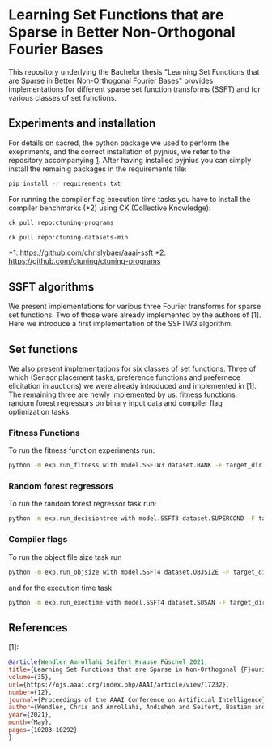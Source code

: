 # Learning Set Functions that are Sparse in Better Non-Orthogonal Fourier Bases


This repository underlying the Bachelor thesis "Learning Set Functions that are Sparse in Better Non-Orthogonal Fourier Bases" provides implementations for different sparse set function transforms (SSFT) and for various classes of set functions.

## Experiments and installation

For details on sacred, the python package we used to perform the exepriments, and the correct installation of pyjnius, we refer to the repository accompanying [1](*1).
After having installed pyjnius you can simply install the remainig packages in the requirements file:
```bash
pip install -r requirements.txt
```
For running the compiler flag execution time tasks you have to install the compiler benchmarks (*2) using CK (Collective Knowledge):

```bash
ck pull repo:ctuning-programs

ck pull repo:ctuning-datasets-min
```


*1: https://github.com/chrislybaer/aaai-ssft
*2: https://github.com/ctuning/ctuning-programs
## SSFT algorithms

We present implementations for various three Fourier transforms for sparse set functions. Two of those were already implemented by the authors of [1]. Here we introduce a first implementation of the SSFTW3 algorithm.


## Set functions 

We also present implementations for six classes of set functions. Three of which (Sensor placement tasks, preference functions and prefernece elicitation in auctions) we were already introduced and implemented in [1]. The remaining three are newly implemented by us: fitness functions, random forest regressors on binary input data and compiler flag optimization tasks. 

### Fitness Functions 

To run the fitness function experiments run:

```bash
python -m exp.run_fitness with model.SSFTW3 dataset.BANK -F target_dir 
```

### Random forest regressors

To run the random forest regressor task run:

```bash
python -m exp.run_decisiontree with model.SSFT3 dataset.SUPERCOND -F target_dir 
```

### Compiler flags

To run the object file size task run

```bash
python -m exp.run_objsize with model.SSFT4 dataset.OBJSIZE -F target_dir 
```
and for the execution time task

```bash
python -m exp.run_exectime with model.SSFT4 dataset.SUSAN -F target_dir 
```

## References
[1]: 
```bibtex
@article{Wendler_Amrollahi_Seifert_Krause_Püschel_2021, 
title={Learning Set Functions that are Sparse in Non-Orthogonal {F}ourier Bases}, 
volume={35}, 
url={https://ojs.aaai.org/index.php/AAAI/article/view/17232}, 
number={12}, 
journal={Proceedings of the AAAI Conference on Artificial Intelligence}, 
author={Wendler, Chris and Amrollahi, Andisheh and Seifert, Bastian and Krause, Andreas and P{\"u}schel, Markus}, 
year={2021}, 
month={May}, 
pages={10283-10292}
}
```